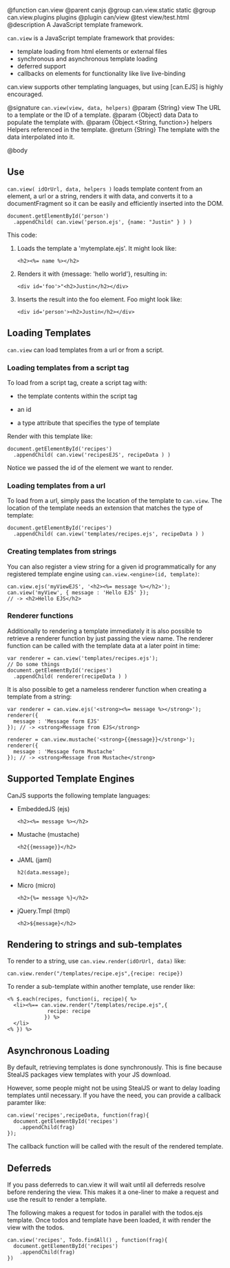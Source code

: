 @function can.view
@parent canjs
@group can.view.static static
@group can.view.plugins plugins
@plugin can/view
@test view/test.html
@description A JavaScript template framework.

`can.view` is a JavaScript template framework that provides:

 - template loading from html elements or external files
 - synchronous and asynchronous template loading
 - deferred support
 - callbacks on elements for functionality like live live-binding
 
can.view supports other templating languages, but using [can.EJS] is highly encouraged.

@signature `can.view(view, data, helpers)`
@param {String} view The URL to a template or the ID of a template.
@param {Object} data Data to populate the template with.
@param {Object.<String, function>} helpers Helpers referenced in the template.
@return {String} The template with the data interpolated into it.

@body
## Use

`can.view( idOrUrl, data, helpers )` loads template content from an element, a url or a string, renders
it with data, and converts it to a documentFragment so it can be easily and 
efficiently inserted into the DOM.

    document.getElementById('person')
      .appendChild( can.view('person.ejs', {name: "Justin" } ) )

This code:

    
 1. Loads the template a 'mytemplate.ejs'. It might look like:
    <pre><code>&lt;h2>&lt;%= name %>&lt;/h2></pre></code>

 2. Renders it with {message: 'hello world'}, resulting in:
    <pre><code>&lt;div id='foo'>"&lt;h2>Justin&lt;/h2>&lt;/div></pre></code>

 3. Inserts the result into the foo element. Foo might look like:
    <pre><code>&lt;div id='person'>&lt;h2>Justin&lt;/h2>&lt;/div></pre></code>

## Loading Templates

`can.view` can load templates from a url or from a script.

### Loading templates from a script tag

To load from a script tag, create a script tag with:

 - the template contents within the script tag
 - an id
 - a type attribute that specifies the type of template

    <script type='text/ejs' id='recipesEJS'>
    <% for(var i=0; i < recipes.length; i++){ %>
      <li><%=recipes[i].name %></li>
    <%} %>
    </script>

Render with this template like:

    document.getElementById('recipes')
      .appendChild( can.view('recipesEJS', recipeData ) )

Notice we passed the id of the element we want to render.

### Loading templates from a url

To load from a url, simply pass the location of the template
to `can.view`.  The location of the template needs an extension that
matches the type of template:

    document.getElementById('recipes')
      .appendChild( can.view('templates/recipes.ejs', recipeData ) )

### Creating templates from strings

You can also register a view string for a given id programmatically for any registered template engine using
`can.view.<engine>(id, template)`:

    can.view.ejs('myViewEJS', '<h2><%= message %></h2>');
    can.view('myView', { message : 'Hello EJS' });
    // -> <h2>Hello EJS</h2>

### Renderer functions

Additionally to rendering a template immediately it is also possible to retrieve a renderer function by just passing
the view name. The renderer function can be called with the template data at a later point in time:

    var renderer = can.view('templates/recipes.ejs');
    // Do some things
    document.getElementById('recipes')
      .appendChild( renderer(recipeData ) )

It is also possible to get a nameless renderer function when creating a template from a string:

    var renderer = can.view.ejs('<strong><%= message %></strong>');
    renderer({
      message : 'Message form EJS'
    }); // -> <strong>Message from EJS</strong>

    renderer = can.view.mustache('<strong>{{message}}</strong>');
    renderer({
      message : 'Message form Mustache'
    }); // -> <strong>Message from Mustache</strong>

## Supported Template Engines

CanJS supports the following template languages:

- EmbeddedJS (ejs)
  <pre><code>&lt;h2>&lt;%= message %>&lt;/h2></code></pre>

- Mustache (mustache)
  <pre><code>&lt;h2{{message}}&lt/h2></code></pre>
  
- JAML (jaml)
  <pre><code>h2(data.message);</code></pre>
  
- Micro (micro)
  <pre><code>&lt;h2>{%= message %}&lt;/h2></code></pre>
  
- jQuery.Tmpl (tmpl)
  <pre><code>&lt;h2>${message}&lt;/h2></code></pre>

## Rendering to strings and sub-templates

To render to a string, use `can.view.render(idOrUrl, data)` like:

    can.view.render("/templates/recipe.ejs",{recipe: recipe})

To render a sub-template within another template, use render like:

    <% $.each(recipes, function(i, recipe){ %>
      <li><%== can.view.render("/templates/recipe.ejs",{
                 recipe: recipe
                }) %>
      </li>
    <% }) %>

## Asynchronous Loading

By default, retrieving templates is done synchronously. This 
is fine because StealJS packages view templates with your 
JS download.

However, some people might not be using StealJS or want to 
delay loading templates until necessary. If you have the need, 
you can provide a callback paramter like:

    can.view('recipes',recipeData, function(frag){
      document.getElementById('recipes')
        .appendChild(frag)
    });

The callback function will be called with the result of 
the rendered template.

## Deferreds 

If you pass deferreds to can.view it 
will wait until all deferreds resolve before rendering 
the view. This makes it a one-liner to make a request and use the 
result to render a template.

The following makes a request for todos in parallel with the 
todos.ejs template. Once todos and template have been loaded, 
it with render the view with the todos.

    can.view('recipes', Todo.findAll() , function(frag){
      document.getElementById('recipes')
        .appendChild(frag)
    })
